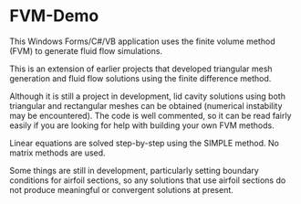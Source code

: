 # FVM-Demo

This Windows Forms/C#/VB application uses the finite volume method (FVM) to generate fluid flow simulations. 

This is an extension of earlier projects that developed triangular mesh generation and fluid flow solutions using the finite difference method.

Although it is still a project in development, lid cavity solutions using both triangular and rectangular meshes can be obtained (numerical instability may 
be encountered). The code is well commented, so it can be read fairly easily if you are looking for help with building your own FVM methods.

Linear equations are solved step-by-step using the SIMPLE method. No matrix methods are used.

Some things are still in development, particularly setting boundary conditions for airfoil sections, so any solutions that use airfoil sections 
do not produce meaningful or convergent solutions at present.

